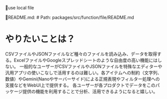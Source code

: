 📁use local file

📄README.md: # Path: packages/src/function/file/README.md

# やりたいことは？

CSVファイルやJSONファイルなど種々のファイルを読み込み、データを取得する。ExcelファイルやGoogleスプレッドシートのような自由度の高い機能にはしない。
一般的なユーザーがCSVファイルやJSONファイルを特殊なエディターや汎用アプリの使いこなしで活用するのは難しい。各アイテムへの制約（文字列、数値）やGemini(Nanoやサーバーサイド)による正規表現やフィルター処理への支援などをWebUI上で提供する。
各ユーザーが各プロダクトでデータをこのパッケージ提供の機能を利用することで分析、活用できるようになると嬉しい。

